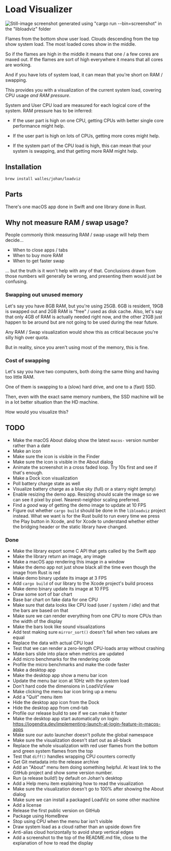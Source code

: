 # Load Visualizer

![Still-image screenshot generated using "cargo run --bin=screenshot" in the
"libloadviz" folder](libloadviz/screenshot.webp)

Flames from the bottom show user load. Clouds descending from the top show
system load. The most loaded cores show in the middle.

So if the flames are high in the middle it means that one / a few cores are
maxed out. If the flames are sort of high everywhere it means that all cores are
working.

And if you have lots of system load, it can mean that you're short on RAM /
swapping.

This provides you with a visualization of the current system load, covering CPU
usage _and RAM pressure_.

System and User CPU load are measured for each logical core of the system. RAM
pressure has to be inferred:

- If the user part is high on one CPU, getting CPUs with better single core
  performance might help.

- If the user part is high on lots of CPUs, getting more cores might help.

- If the system part of the CPU load is high, this can mean that your system is
  swapping, and that getting more RAM might help.

## Installation

```
brew install walles/johan/loadviz
```

## Parts

There's one macOS app done in Swift and one library done in Rust.

## Why not measure RAM / swap usage?

People commonly think measuring RAM / swap usage will help them decide...

- When to close apps / tabs
- When to buy more RAM
- When to get faster swap

... but the truth is it won't help with any of that. Conclusions drawn from
those numbers will generally be wrong, and presenting them would just be
confusing.

### Swapping out unused memory

Let's say you have 8GB RAM, but you're using 25GB. 6GB is resident, 19GB is
swapped out and 2GB RAM is "free" / used as disk cache. Also, let's say that
only 4GB of RAM is actually needed right now, and the other 21GB just happen to
be around but are not going to be used during the near future.

Any RAM / Swap visualization would show this as critical because you're silly
high over quota.

But in reality, since you aren't using most of the memory, this is fine.

### Cost of swapping

Let's say you have two computers, both doing the same thing and having too little RAM.

One of them is swapping to a (slow) hard drive, and one to a (fast) SSD.

Then, even with the exact same memory numbers, the SSD machine will be in a lot
better situation than the HD machine.

How would you visualize this?

## TODO

- Make the macOS About dialog show the latest `macos-` version number rather
  than a date
- Make an icon
- Make sure the icon is visible in the Finder
- Make sure the icon is visible in the About dialog
- Animate the screenshot in a cross faded loop. Try 10s first and see if that's
  enough.
- Make a Dock icon visualization
- Poll battery charge state as well
- Visualize battery charge as a blue sky (full) or a starry night (empty)
- Enable resizing the demo app. Resizing should scale the image so we can see it
  pixel by pixel. Nearest-neighbor scaling preferred.
- Find a _good_ way of getting the demo image to update at 10 FPS
- Figure out whether `cargo build` should be done in the `libloadviz` project
  instead. What we want is for the Rust build to run every time we press the
  Play button in Xcode, and for Xcode to understand whether either the bridging
  header or the static library have changed.

### Done

- Make the library export some C API that gets called by the Swift app
- Make the library return an image, any image
- Make a macOS app rendering this image in a window
- Make the demo app not just show black all the time even though the image from
  Rust is red
- Make demo binary update its image at 3 FPS
- Add `cargo build` of our library to the Xcode project's build process
- Make demo binary update its image at 10 FPS
- Draw some sort of bar chart
- Base bar chart on fake data for one CPU
- Make sure that data looks like CPU load (user / system / idle) and that the
  bars are based on that
- Make sure we can render everything from one CPU to more CPUs than the width of
  the display
- Make the bars look like sound visualizations
- Add test making sure `mirror_sort()` doesn't fail when two values are equal
- Replace the data with actual CPU load
- Test that we can render a zero-length CPU-loads array without crashing
- Make bars slide into place when metrics are updated
- Add micro benchmarks for the rendering code
- Profile the micro benchmarks and make the code faster
- Make a desktop app
- Make the desktop app show a menu bar icon
- Update the menu bar icon at 10Hz with the system load
- Don't hard code the dimensions in LoadVizView
- Make clicking the menu bar icon bring up a menu
- Add a "Quit" menu item
- Hide the desktop app icon from the Dock
- Hide the desktop app from cmd-tab
- Profile our release build to see if we can make it faster
- Make the desktop app start automatically on login:
  <https://jogendra.dev/implementing-launch-at-login-feature-in-macos-apps>
- Make sure our auto launcher doesn't pollute the global namespace
- Make sure the visualization doesn't start out as all-black
- Replace the whole visualization with red user flames from the bottom and green
  system flames from the top
- Test that `diff()` handles wrapping CPU counters correctly
- Get Git metadata into the release archive
- Add an "About" menu item doing something helpful. At least link to the GitHub
  project and show some version number.
- Run (a release build!) by default on Johan's desktop
- Add a Help menu item explaining how to read the visualization
- Make sure the visualization doesn't go to 100% after showing the About dialog
- Make sure we can install a packaged LoadViz on some other machine
- Add a license
- Release the first public version on GitHub
- Package using HomeBrew
- Stop using CPU when the menu bar isn't visible
- Draw system load as a cloud rather than an upside down fire
- Anti-alias cloud horizontally to avoid sharp vertical edges
- Add a screenshot to the top of the README.md file, close to the explanation of
  how to read the display

[create new release]: https://github.com/walles/loadviz/releases/new
